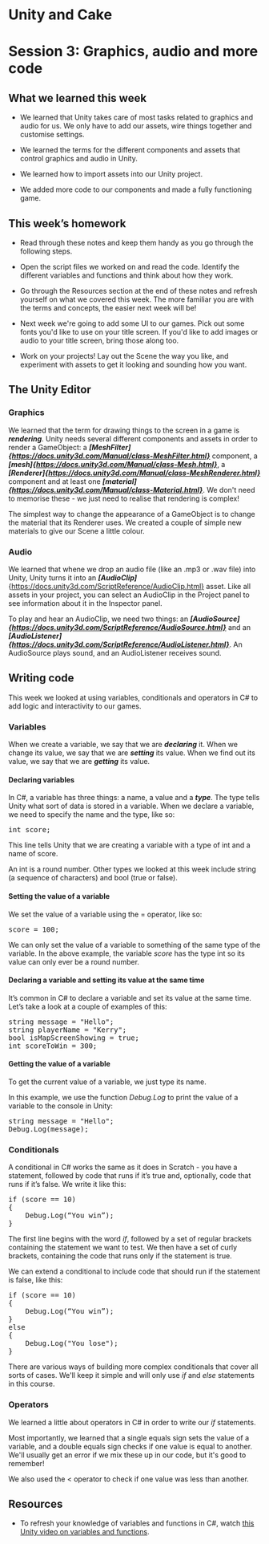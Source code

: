 # Unity and Cake

# Session 3: Graphics, audio and more code

## What we learned this week

* We learned that Unity takes care of most tasks related to graphics and audio for us. We only have to add our assets, wire things together and customise settings.

* We learned the terms for the different components and assets that control graphics and audio in Unity.

* We learned how to import assets into our Unity project.

* We added more code to our components and made a fully functioning game.

## This week’s homework

* Read through these notes and keep them handy as you go through the following steps.

* Open the script files we worked on and read the code. Identify the different variables and functions and think about how they work.

* Go through the Resources section at the end of these notes and refresh yourself on what we covered this week. The more familiar you are with the terms and concepts, the easier next week will be!

* Next week we're going to add some UI to our games. Pick out some fonts you'd like to use on your title screen. If you'd like to add images or audio to your title screen, bring those along too. 

* Work on your projects! Lay out the Scene the way you like, and experiment with assets to get it looking and sounding how you want.

## The Unity Editor

### Graphics

We learned that the term for drawing things to the screen in a game is **_rendering_**. Unity needs several different components and assets in order to render a GameObject: a **_[MeshFilter]{https://docs.unity3d.com/Manual/class-MeshFilter.html}_** component, a **_[mesh]{https://docs.unity3d.com/Manual/class-Mesh.html}_**, a **_[Renderer]{https://docs.unity3d.com/Manual/class-MeshRenderer.html}_** component and at least one **_[material]{https://docs.unity3d.com/Manual/class-Material.html}_**. We don't need to memorise these - we just need to realise that rendering is complex!

The simplest way to change the appearance of a GameObject is to change the material that its Renderer uses. We created a couple of simple new materials to give our Scene a little colour.

### Audio

We learned that whene we drop an audio file (like an .mp3 or .wav file) into Unity, Unity turns it into an **_[AudioClip]_**{https://docs.unity3d.com/ScriptReference/AudioClip.html} asset. Like all assets in your project, you can select an AudioClip in the Project panel to see information about it in the Inspector panel.

To play and hear an AudioClip, we need two things: an **_[AudioSource]{https://docs.unity3d.com/ScriptReference/AudioSource.html}_** and an **_[AudioListener]{https://docs.unity3d.com/ScriptReference/AudioListener.html}_**. An AudioSource plays sound, and an AudioListener receives sound.

## Writing code

This week we looked at using variables, conditionals and operators in C# to add logic and interactivity to our games.		

### Variables

When we create a variable, we say that we are **_declaring_** it. When we change its value, we say that we are **_setting_** its value. When we find out its value, we say that we are **_getting_** its value.

#### Declaring variables

In C#, a variable has three things: a name, a value and a **_type_**. The type tells Unity what sort of data is stored in a variable.  When we declare a variable, we need to specify the name and the type, like so:

<pre>
int score;
</pre>

This line tells Unity that we are creating a variable with a type of int and a name of score. 

An int is a round number. Other types we looked at this week include string (a sequence of characters) and bool (true or false).

#### Setting the value of a variable

We set the value of a variable using the = operator, like so:

<pre>
score = 100;
</pre>

We can only set the value of a variable to something of the same type of the variable. In the above example, the variable *score* has the type int so its value can only ever be a round number.

#### Declaring a variable and setting its value at the same time

It’s common in C# to declare a variable and set its value at the same time. Let’s take a look at a couple of examples of this:

<pre>
string message = "Hello";
string playerName = "Kerry";
bool isMapScreenShowing = true;
int scoreToWin = 300;
</pre>

#### Getting the value of a variable

To get the current value of a variable, we just type its name.

In this example, we use the function *Debug.Log* to print the value of a variable to the console in Unity:

<pre>
string message = "Hello";
Debug.Log(message);
</pre>

### Conditionals

A conditional in C# works the same as it does in Scratch - you have a statement, followed by code that runs if it’s true and, optionally, code that runs if it’s false. We write it like this:

<pre>
if (score == 10)
{
    Debug.Log(“You win”);
}
</pre>

The first line begins with the word *if*, followed by a set of regular brackets containing the statement we want to test. We then have a set of curly brackets, containing the code that runs only if the statement is true.

We can extend a conditional to include code that should run if the statement is false, like this:

<pre>
if (score == 10)
{
    Debug.Log(“You win”);
}
else
{
    Debug.Log("You lose");
}
</pre>

There are various ways of building more complex conditionals that cover all sorts of cases. We'll keep it simple and will only use *if* and *else* statements in this course.

### Operators

We learned a little about operators in C# in order to write our *if* statements.

Most importantly, we learned that a single equals sign sets the value of a variable, and a double equals sign checks if one value is equal to another. We'll usually get an error if we mix these up in our code, but it's good to remember!

We also used the < operator to check if one value was less than another.

## Resources

* To refresh your knowledge of variables and functions in C#, watch [this Unity video on variables and functions](https://unity3d.com/learn/tutorials/topics/scripting/variables-and-functions?playlist=17117).


